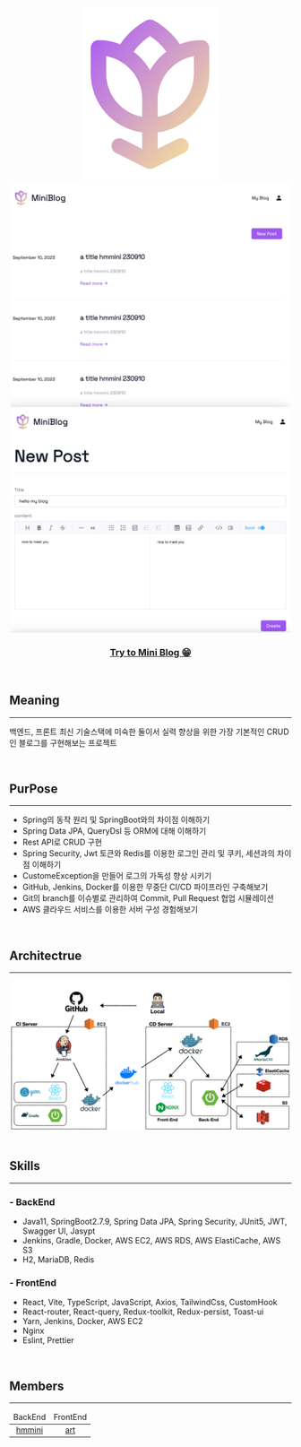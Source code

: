 <div align="center">
    <a href="http://54.180.91.118:8080/" target="_blank">
        <img src="src/main/resources/asset/img_logo.png" width="250px">
    </a>
</div>


<div align="center">
    <img src="src/main/resources/asset/img2.png" width="500px" height="400px">
    <img src="src/main/resources/asset/img1.png" width="500px" height="400px">
    <h3><a href="http://54.180.91.118:8080/">Try to Mini Blog 😁</a></h3>
</div>

<br/>

## Meaning

---

백엔드, 프론트 최신 기술스택에 미숙한 둘이서 실력 향상을 위한 가장 기본적인 CRUD인 블로그를 구현해보는 프로젝트

<br/>

## PurPose

---


- Spring의 동작 원리 및 SpringBoot와의 차이점 이해하기
- Spring Data JPA, QueryDsl 등 ORM에 대해 이해하기
- Rest API로 CRUD 구현
- Spring Security, Jwt 토큰와 Redis를 이용한 로그인 관리 및 쿠키, 세션과의 차이점 이해하기
- CustomeException을 만들어 로그의 가독성 향상 시키기
- GitHub, Jenkins, Docker를 이용한 무중단 CI/CD 파이프라인 구축해보기
- Git의 branch를 이슈별로 관리하여 Commit, Pull Request 협업 시뮬레이션
- AWS 클라우드 서비스를 이용한 서버 구성 경험해보기

<br/>

## Architectrue

---


<div style="text-align: center;">
    <img src="src/main/resources/asset/mini-art-blog-diagram-02.jpeg">
</div>

<br/>

## Skills

---

### - BackEnd


- Java11, SpringBoot2.7.9, Spring Data JPA, Spring Security, JUnit5, JWT, Swagger UI, Jasypt
- Jenkins, Gradle, Docker, AWS EC2, AWS RDS, AWS ElastiCache, AWS S3
- H2, MariaDB, Redis

### - FrontEnd


- React, Vite, TypeScript, JavaScript, Axios, TailwindCss, CustomHook
- React-router, React-query, Redux-toolkit, Redux-persist, Toast-ui
- Yarn, Jenkins, Docker, AWS EC2
- Nginx
- Eslint, Prettier

<br/>

## Members

---


<div>
    <table style="text-align: center">
        <thead style="margin: 10px">
            <td>BackEnd</td>
            <td>FrontEnd</td>
        </thead>
        <tbody>
            <td><a href="https://github.com/pak0426">hmmini</a></td>
            <td><a href="https://github.com/art11010">art</a></td>
        </tbody>
    </table>
</div>
